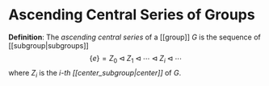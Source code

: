 # Ascending Central Series of Groups
**Definition**: The *ascending central series* of a [[group]] $G$ is the sequence of [[subgroup|subgroups]]
$$ \{e\} = Z_0 \triangleleft Z_1 \triangleleft \cdots \triangleleft Z_i \triangleleft \cdots $$
where $Z_i$ is the *$i$-th [[center_subgroup|center]]* of $G$.